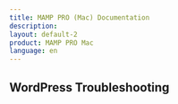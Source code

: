```yaml
---
title: MAMP PRO (Mac) Documentation
description: 
layout: default-2
product: MAMP PRO Mac
language: en
---
```


## WordPress Troubleshooting
